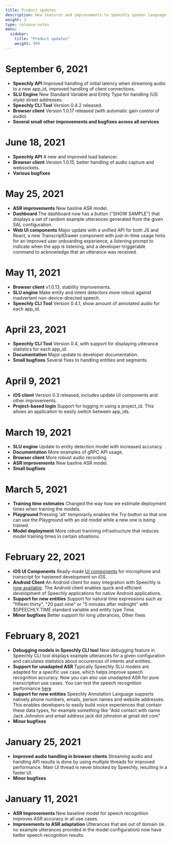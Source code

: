 ```yaml
---
title: Product updates
description: New features and improvements to Speechly spoken language understanding API and client libraries 
weight: 3
type: release-notes
menu:
  sidebar:
    title: "Product updates"
    weight: 999
---
```


# September 6, 2021

- **Speechly API** Improved handling of initial latency when streaming audio to a new app_id, improved handling of client connections.
- **SLU Engine** New Standard Variable and Entity Type for handling (US style) street addresses.
- **Speechly CLI Tool** Version 0.4.2 released.
- **Browser client** Version 1.0.17 released (with automatic gain control of audio)
- **Several small other improvements and bugfixes across all services**

# June 18, 2021

- **Speechly API** A new and improved load balancer.
- **Browser client** Version 1.0.15, better handling of audio capture and websockets.
- **Various bugfixes**

# May 25, 2021

- **ASR improvements** New basline ASR model.
- **Dashboard** The dashboard now has a button ("SHOW SAMPLE") that displays a set of random example utterances generated from the given SAL configuration.
- **Web UI components** Major update with a unified API for both JS and React, a new TranscriptDrawer component with just-in-time usage hints for an improved user onboarding experience, a listening prompt to indicate when the app is listening, and a developer-triggerable command to acknowledge that an utterance was received.

# May 11, 2021

- **Browser client** v1.0.13, stability improvements.
- **SLU engine** Make entity and intent detectors more robust against inadvertent non-device-directed speech.
- **Speechly CLI Tool** Version 0.4.1, show amount of annotated audio for each app_id.

# April 23, 2021

- **Speechly CLI Tool** Version 0.4, with support for displaying utterance statistics for each app_id.
- **Documentation** Major update to developer documentation.
- **Small bugfixes** Several fixes to handling entities and segments.

# April 9, 2021

- **iOS client** Version 0.3 released, includes update UI components and other improvements.
- **Project-based login** Support for logging in using a project_id. This allows an application to easily switch between app_ids.

# March 19, 2021

- **SLU engine** Update to entity detection model with increased accuracy.
- **Documentation** More examples of gRPC API usage.
- **Browser client** More robust audio recording.
- **ASR improvements** New basline ASR model.
- **Small bugfixes**

# March 5, 2021

- **Training time estimates** Changed the way how we estimate deployment times when training the models.
- **Playground** Pressing 'alt' temporarily enables the Try-button so that one can use the Playground with an old model while a new one is being trained.
- **Model deployment** More robust tranining infrastructure that reduces model training times in certain situations.

# February 22, 2021

- **iOS UI Components** Ready-made [UI components](/client-libraries/ios/ui-components/) for microphone and transcript for hastened development on iOS.
- **Android Client** An Android client for easy integration with Speechly is [now available](https://github.com/speechly/android-client/). The Android client enables quick and efficient development of Speechly applications for native Android applications.
- **Support for new entities** Support for natural time expressions such as "fifteen thirty", "20 past nine" or "5 minutes after midnight" with $SPEECHLY.TIME standard variable and entity type Time.
- **Minor bugfixes** Better support for long utterances, Other fixes

# February 8, 2021

- **Debugging models in Speechly CLI tool** New debugging feature in Speechly CLI tool displays example utterances for a given configuration and calculates statistics about occurences of intents and entities.
- **Support for unadapted ASR** Typically Speechly SLU models are adapted for a specific use case, which helps improve speech recognition accuracy. Now you can also use unadapted ASR for pure transcription use cases. You can test the speech recognition performance [here](https://api.speechly.com/dashboard/#/playground/ead4b9e7-e5c4-48ed-9dae-3c530916ed76?language=en-US)
- **Support for new entities** Speechly Annotation Language supports natively phone numbers, emails, person names and website addresses. This enables developers to easily build voice experiences that contain these data types, for example something like "Add contact with name Jack Johnston and email address jack dot johnston at gmail dot com"
- **Minor bugfixes**

# January 25, 2021

- **Improved audio handling in browser clients** Streaming audio and handling API results is done by using multiple threads for improved performance. Main UI thread is never blocked by Speechly, resulting in a faster UI.
- **Minor bugfixes**

# January 11, 2021

- **ASR Improvements** New baseline model for speech recognition improves ASR accuracy in all use cases.
- **Improvements to ASR adaptation** Utterances that are out of domain (ie. no example utterances provided in the model configuration) now have better speech recognition results.
